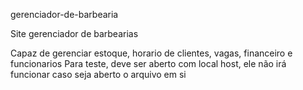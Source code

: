 gerenciador-de-barbearia

Site gerenciador de barbearias

Capaz de gerenciar estoque, horario de clientes, vagas, financeiro e funcionarios
Para teste, deve ser aberto com local host, ele não irá funcionar caso seja aberto o arquivo em si
